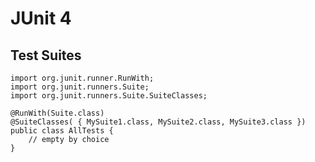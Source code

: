 # JUnit 4

## Test Suites

	import org.junit.runner.RunWith;
	import org.junit.runners.Suite;
	import org.junit.runners.Suite.SuiteClasses;
	
	@RunWith(Suite.class)
	@SuiteClasses( { MySuite1.class, MySuite2.class, MySuite3.class })
	public class AllTests {
		// empty by choice
	}
